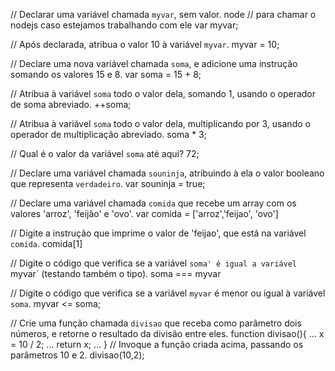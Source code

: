 // Declarar uma variável chamada `myvar`, sem valor.
node // para chamar o nodejs caso estejamos trabalhando com ele
var myvar;

// Após declarada, atribua o valor 10 à variável `myvar`.
myvar = 10;

// Declare uma nova variável chamada `soma`, e adicione uma instrução somando os valores 15 e 8.
var soma = 15 + 8;

// Atribua à variável `soma` todo o valor dela, somando 1, usando o operador de soma abreviado.
++soma;

// Atribua à variável `soma` todo o valor dela, multiplicando por 3, usando o operador de multiplicação abreviado.
soma * 3;

// Qual é o valor da variável `soma` até aqui?
72;

// Declare uma variável chamada `souninja`, atribuindo à ela o valor booleano que representa `verdadeiro`.
var souninja = true;

// Declare uma variável chamada `comida` que recebe um array com os valores 'arroz', 'feijão' e 'ovo'.
var comida = ['arroz','feijao', 'ovo']

// Digite a instrução que imprime o valor de 'feijao', que está na variável `comida`.
comida[1]

// Digite o código que verifica se a variável `soma' é igual a variável `myvar` (testando também o tipo).
soma === myvar

// Digite o código que verifica se a variável `myvar` é menor ou igual à variável `soma`.
myvar <= soma;


// Crie uma função chamada `divisao` que receba como parâmetro dois números, e retorne o resultado da divisão entre eles.
function divisao(){
... x = 10 / 2;
... return x;
... }
// Invoque a função criada acima, passando os parâmetros 10 e 2.
divisao(10,2);
